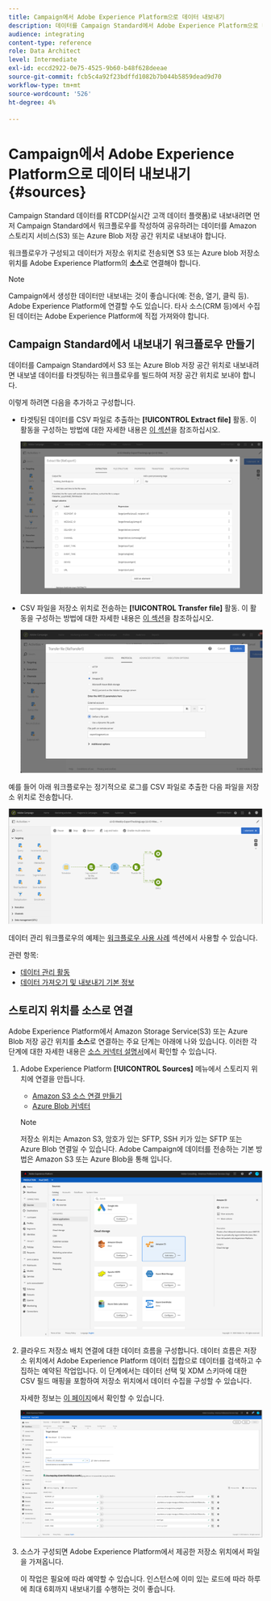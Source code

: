 ```yaml
---
title: Campaign에서 Adobe Experience Platform으로 데이터 내보내기
description: 데이터를 Campaign Standard에서 Adobe Experience Platform으로 내보내는 방법을 알아봅니다.
audience: integrating
content-type: reference
role: Data Architect
level: Intermediate
exl-id: eccd2922-0e75-4525-9b60-b48f628deeae
source-git-commit: fcb5c4a92f23bdffd1082b7b044b5859dead9d70
workflow-type: tm+mt
source-wordcount: '526'
ht-degree: 4%

---
```


# Campaign에서 Adobe Experience Platform으로 데이터 내보내기 {#sources}

Campaign Standard 데이터를 RTCDP(실시간 고객 데이터 플랫폼)로 내보내려면 먼저 Campaign Standard에서 워크플로우를 작성하여 공유하려는 데이터를 Amazon 스토리지 서비스(S3) 또는 Azure Blob 저장 공간 위치로 내보내야 합니다.

워크플로우가 구성되고 데이터가 저장소 위치로 전송되면 S3 또는 Azure blob 저장소 위치를 Adobe Experience Platform의 **소스**&#x200B;로 연결해야 합니다.

>[!NOTE]
>
>Campaign에서 생성한 데이터만 내보내는 것이 좋습니다(예: 전송, 열기, 클릭 등). Adobe Experience Platform에 연결할 수도 있습니다. 타사 소스(CRM 등)에서 수집된 데이터는 Adobe Experience Platform에 직접 가져와야 합니다.

## Campaign Standard에서 내보내기 워크플로우 만들기

데이터를 Campaign Standard에서 S3 또는 Azure Blob 저장 공간 위치로 내보내려면 내보낼 데이터를 타겟팅하는 워크플로우를 빌드하여 저장 공간 위치로 보내야 합니다.

이렇게 하려면 다음을 추가하고 구성합니다.

* 타겟팅된 데이터를 CSV 파일로 추출하는 **[!UICONTROL Extract file]** 활동. 이 활동을 구성하는 방법에 대한 자세한 내용은 [이 섹션](../../automating/using/extract-file.md)을 참조하십시오.

   ![](assets/rtcdp-extract-file.png)

* CSV 파일을 저장소 위치로 전송하는 **[!UICONTROL Transfer file]** 활동. 이 활동을 구성하는 방법에 대한 자세한 내용은 [이 섹션](../../automating/using/transfer-file.md)을 참조하십시오.

   ![](assets/rtcdp-transfer-file.png)

예를 들어 아래 워크플로우는 정기적으로 로그를 CSV 파일로 추출한 다음 파일을 저장소 위치로 전송합니다.

![](assets/aep-export.png)

데이터 관리 워크플로우의 예제는 [워크플로우 사용 사례](../../automating/using/about-workflow-use-cases.md#management) 섹션에서 사용할 수 있습니다.

관련 항목:

* [데이터 관리 활동](../../automating/using/about-data-management-activities.md)
* [데이터 가져오기 및 내보내기 기본 정보](../../automating/using/about-data-import-and-export.md)


## 스토리지 위치를 소스로 연결

Adobe Experience Platform에서 Amazon Storage Service(S3) 또는 Azure Blob 저장 공간 위치를 **소스**&#x200B;로 연결하는 주요 단계는 아래에 나와 있습니다. 이러한 각 단계에 대한 자세한 내용은 [소스 커넥터 설명서](https://experienceleague.adobe.com/docs/experience-platform/sources/home.html)에서 확인할 수 있습니다.

1. Adobe Experience Platform **[!UICONTROL Sources]** 메뉴에서 스토리지 위치에 연결을 만듭니다.

   * [Amazon S3 소스 연결 만들기](https://experienceleague.adobe.com/docs/experience-platform/sources/ui-tutorials/create/cloud-storage/s3.html)
   * [Azure Blob 커넥터](https://experienceleague.adobe.com/docs/experience-platform/sources/connectors/cloud-storage/blob.html)

   >[!NOTE]
   >
   >저장소 위치는 Amazon S3, 암호가 있는 SFTP, SSH 키가 있는 SFTP 또는 Azure Blob 연결일 수 있습니다. Adobe Campaign에 데이터를 전송하는 기본 방법은 Amazon S3 또는 Azure Blob을 통해 입니다.

   ![](assets/rtcdp-connector.png)

1. 클라우드 저장소 배치 연결에 대한 데이터 흐름을 구성합니다. 데이터 흐름은 저장소 위치에서 Adobe Experience Platform 데이터 집합으로 데이터를 검색하고 수집하는 예약된 작업입니다. 이 단계에서는 데이터 선택 및 XDM 스키마에 대한 CSV 필드 매핑을 포함하여 저장소 위치에서 데이터 수집을 구성할 수 있습니다.

   자세한 정보는 [이 페이지](https://experienceleague.adobe.com/docs/experience-platform/sources/ui-tutorials/dataflow/cloud-storage.html)에서 확인할 수 있습니다.

   ![](assets/rtcdp-map-xdm.png)

1. 소스가 구성되면 Adobe Experience Platform에서 제공한 저장소 위치에서 파일을 가져옵니다.

   이 작업은 필요에 따라 예약할 수 있습니다. 인스턴스에 이미 있는 로드에 따라 하루에 최대 6회까지 내보내기를 수행하는 것이 좋습니다.
